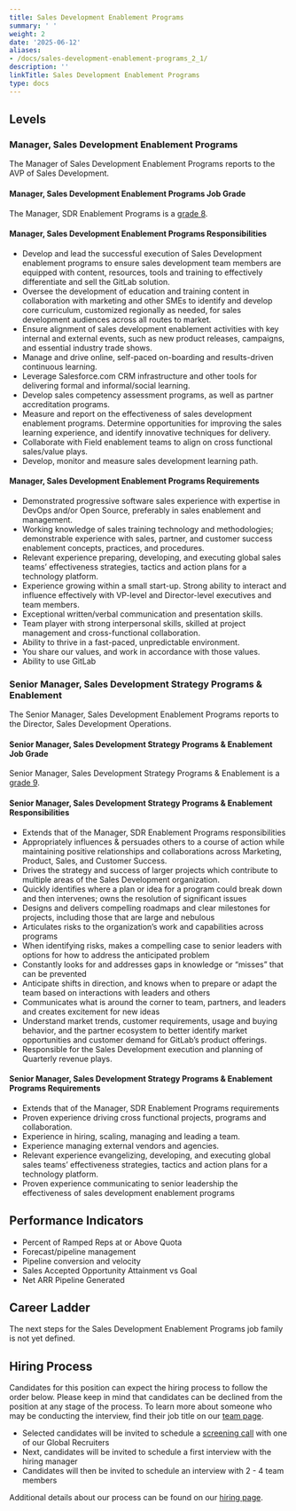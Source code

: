 ```yaml
---
title: Sales Development Enablement Programs
summary: ' '
weight: 2
date: '2025-06-12'
aliases:
- /docs/sales-development-enablement-programs_2_1/
description: ''
linkTitle: Sales Development Enablement Programs
type: docs
---
```


## Levels

### Manager, Sales Development Enablement Programs

The Manager of Sales Development Enablement Programs reports to the AVP of Sales Development.

#### Manager, Sales Development Enablement Programs Job Grade

The Manager, SDR Enablement Programs is a [grade 8](/handbook/total-rewards/compensation/compensation-calculator/#gitlab-job-grades).

#### Manager, Sales Development Enablement Programs Responsibilities

- Develop and lead the successful execution of Sales Development enablement programs to ensure sales development team members are equipped with content, resources, tools and training to effectively differentiate and sell the GitLab solution.
- Oversee the development of education and training content in collaboration with marketing and other SMEs to identify and develop core curriculum, customized regionally as needed, for sales development audiences across all routes to market.
- Ensure alignment of sales development enablement activities with key internal and external events, such as new product releases, campaigns, and essential industry trade shows.
- Manage and drive online, self-paced on-boarding and results-driven continuous learning.
- Leverage Salesforce.com CRM infrastructure and other tools for delivering formal and informal/social learning.
- Develop sales competency assessment programs, as well as partner accreditation programs.
- Measure and report on the effectiveness of sales development enablement programs. Determine opportunities for improving the sales learning experience, and identify innovative techniques for delivery.
- Collaborate with Field enablement teams to align on cross functional sales/value plays.
- Develop, monitor and measure sales development learning path.

#### Manager, Sales Development Enablement Programs Requirements

- Demonstrated progressive software sales experience with expertise in DevOps and/or Open Source, preferably in sales enablement and management.
- Working knowledge of sales training technology and methodologies; demonstrable experience with sales, partner, and customer success enablement concepts, practices, and procedures.
- Relevant experience preparing, developing, and executing global sales teams’ effectiveness strategies, tactics and action plans for a technology platform.
- Experience growing within a small start-up. Strong ability to interact and influence effectively with VP-level and Director-level executives and team members.
- Exceptional written/verbal communication and presentation skills.
- Team player with strong interpersonal skills, skilled at project management and cross-functional collaboration.
- Ability to thrive in a fast-paced, unpredictable environment.
- You share our values, and work in accordance with those values.
- Ability to use GitLab

### Senior Manager, Sales Development Strategy Programs & Enablement

The Senior Manager, Sales Development Enablement Programs reports to the Director, Sales Development Operations.

#### Senior Manager, Sales Development Strategy Programs & Enablement Job Grade

Senior Manager, Sales Development Strategy Programs & Enablement is a [grade 9](/handbook/total-rewards/compensation/compensation-calculator/#gitlab-job-grades).

#### Senior Manager, Sales Development Strategy Programs & Enablement Responsibilities

- Extends that of the Manager, SDR Enablement Programs responsibilities
- Appropriately influences & persuades others to a course of action while maintaining positive relationships and collaborations across Marketing, Product, Sales, and Customer Success.
- Drives the strategy and success of larger projects which contribute to multiple areas of the Sales Development organization.
- Quickly identifies where a plan or idea for a program could break down and then intervenes; owns the resolution of significant issues
- Designs and delivers compelling roadmaps and clear milestones for projects, including those that are large and nebulous
- Articulates risks to the organization’s work and capabilities across programs
- When identifying risks, makes a compelling case to senior leaders with options for how to address the anticipated problem
- Constantly looks for and addresses gaps in knowledge or “misses” that can be prevented
- Anticipate shifts in direction, and knows when to prepare or adapt the team based on interactions with leaders and others
- Communicates what is around the corner to team, partners, and leaders and creates excitement for new ideas
- Understand market trends, customer requirements, usage and buying behavior, and the partner ecosystem to better identify market opportunities and customer demand for GitLab’s product offerings.
- Responsible for the Sales Development execution and planning of Quarterly revenue plays.

#### Senior Manager, Sales Development Strategy Programs & Enablement Programs Requirements

- Extends that of the Manager, SDR Enablement Programs requirements
- Proven experience driving cross functional projects, programs and collaboration.
- Experience in hiring, scaling, managing and leading a team.
- Experience managing external vendors and agencies.
- Relevant experience evangelizing, developing, and executing global sales teams’ effectiveness strategies, tactics and action plans for a technology platform.
- Proven experience communicating to senior leadership the effectiveness of sales development enablement programs

## Performance Indicators

- Percent of Ramped Reps at or Above Quota
- Forecast/pipeline management
- Pipeline conversion and velocity
- Sales Accepted Opportunity Attainment vs Goal
- Net ARR Pipeline Generated

## Career Ladder

The next steps for the Sales Development Enablement Programs job family is not yet defined.

## Hiring Process

Candidates for this position can expect the hiring process to follow the order below. Please keep in mind that candidates can be declined from the position at any stage of the process. To learn more about someone who may be conducting the interview, find their job title on our [team page](/handbook/company/team/).

- Selected candidates will be invited to schedule a [screening call](/handbook/hiring/#screening-call) with one of our Global Recruiters
- Next, candidates will be invited to schedule a first interview with the hiring manager
- Candidates will then be invited to schedule an interview with 2 - 4 team members

Additional details about our process can be found on our [hiring page](/handbook/hiring/).
